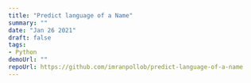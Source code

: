 ```yaml
---
title: "Predict language of a Name"
summary: ""
date: "Jan 26 2021"
draft: false
tags:
- Python
demoUrl: ""
repoUrl: https://github.com/imranpollob/predict-language-of-a-name
---
```

